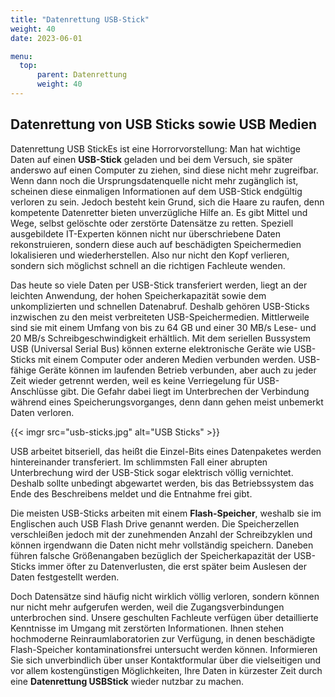 ```yaml
---
title: "Datenrettung USB-Stick"
weight: 40
date: 2023-06-01

menu:
  top:
      parent: Datenrettung
      weight: 40
---
```


## Datenrettung von USB Sticks sowie USB Medien

Datenrettung USB StickEs ist eine Horrorvorstellung: Man hat wichtige Daten auf einen **USB-Stick** geladen und bei dem Versuch, sie später anderswo auf einen Computer zu ziehen, sind diese nicht mehr zugreifbar. Wenn dann noch die Ursprungsdatenquelle nicht mehr zugänglich ist, scheinen diese einmaligen Informationen auf dem USB-Stick endgültig verloren zu sein. Jedoch besteht kein Grund, sich die Haare zu raufen, denn kompetente Datenretter bieten unverzügliche Hilfe an. Es gibt Mittel und Wege, selbst gelöschte oder zerstörte Datensätze zu retten. Speziell ausgebildete IT-Experten können nicht nur überschriebene Daten rekonstruieren, sondern diese auch auf beschädigten Speichermedien lokalisieren und wiederherstellen. Also nur nicht den Kopf verlieren, sondern sich möglichst schnell an die richtigen Fachleute wenden.

Das heute so viele Daten per USB-Stick transferiert werden, liegt an der leichten Anwendung, der hohen Speicherkapazität sowie dem unkomplizierten und schnellen Datenabruf. Deshalb gehören USB-Sticks inzwischen zu den meist verbreiteten USB-Speichermedien. Mittlerweile sind sie mit einem Umfang von bis zu 64 GB und einer 30 MB/s Lese- und 20 MB/s Schreibgeschwindigkeit erhältlich. Mit dem seriellen Bussystem USB (Universal Serial Bus) können externe elektronische Geräte wie USB-Sticks mit einem Computer oder anderen Medien verbunden werden. USB-fähige Geräte können im laufenden Betrieb verbunden, aber auch zu jeder Zeit wieder getrennt werden, weil es keine Verriegelung für USB-Anschlüsse gibt. Die Gefahr dabei liegt im Unterbrechen der Verbindung während eines Speicherungsvorganges, denn dann gehen meist unbemerkt Daten verloren.

{{< imgr src="usb-sticks.jpg" alt="USB Sticks" >}}

USB arbeitet bitseriell, das heißt die Einzel-Bits eines Datenpaketes werden hintereinander transferiert. Im schlimmsten Fall einer abrupten Unterbrechung wird der USB-Stick sogar elektrisch völlig vernichtet. Deshalb sollte unbedingt abgewartet werden, bis das Betriebssystem das Ende des Beschreibens meldet und die Entnahme frei gibt.

Die meisten USB-Sticks arbeiten mit einem **Flash-Speicher**, weshalb sie im Englischen auch USB Flash Drive genannt werden. Die Speicherzellen verschleißen jedoch mit der zunehmenden Anzahl der Schreibzyklen und können irgendwann die Daten nicht mehr vollständig speichern. Daneben führen falsche Größenangaben bezüglich der Speicherkapazität der USB-Sticks immer öfter zu Datenverlusten, die erst später beim Auslesen der Daten festgestellt werden.

Doch Datensätze sind häufig nicht wirklich völlig verloren, sondern können nur nicht mehr aufgerufen werden, weil die Zugangsverbindungen unterbrochen sind. Unsere geschulten Fachleute verfügen über detaillierte Kenntnisse im Umgang mit zerstörten Informationen. Ihnen stehen hochmoderne Reinraumlaboratorien zur Verfügung, in denen beschädigte Flash-Speicher kontaminationsfrei untersucht werden können. Informieren Sie sich unverbindlich über unser Kontaktformular über die vielseitigen und vor allem kostengünstigen Möglichkeiten, Ihre Daten in kürzester Zeit durch eine **Datenrettung USBStick** wieder nutzbar zu machen.
